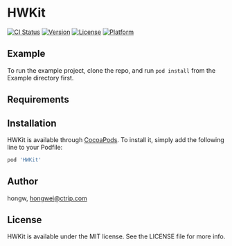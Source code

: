 # HWKit

[![CI Status](http://img.shields.io/travis/hongw/HWKit.svg?style=flat)](https://travis-ci.org/hongw/HWKit)
[![Version](https://img.shields.io/cocoapods/v/HWKit.svg?style=flat)](http://cocoapods.org/pods/HWKit)
[![License](https://img.shields.io/cocoapods/l/HWKit.svg?style=flat)](http://cocoapods.org/pods/HWKit)
[![Platform](https://img.shields.io/cocoapods/p/HWKit.svg?style=flat)](http://cocoapods.org/pods/HWKit)

## Example

To run the example project, clone the repo, and run `pod install` from the Example directory first.

## Requirements

## Installation

HWKit is available through [CocoaPods](http://cocoapods.org). To install
it, simply add the following line to your Podfile:

```ruby
pod 'HWKit'
```

## Author

hongw, hongwei@ctrip.com

## License

HWKit is available under the MIT license. See the LICENSE file for more info.

